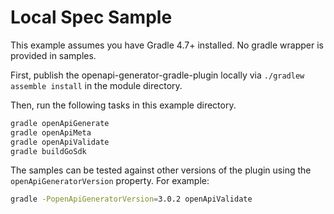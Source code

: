 # Local Spec Sample

This example assumes you have Gradle 4.7+ installed. No gradle wrapper is provided in samples.

First, publish the openapi-generator-gradle-plugin locally via `./gradlew assemble install` in the module directory.

Then, run the following tasks in this example directory.

```bash
gradle openApiGenerate
gradle openApiMeta
gradle openApiValidate
gradle buildGoSdk
```

The samples can be tested against other versions of the plugin using the `openApiGeneratorVersion` property. For example:

```bash
gradle -PopenApiGeneratorVersion=3.0.2 openApiValidate
```
